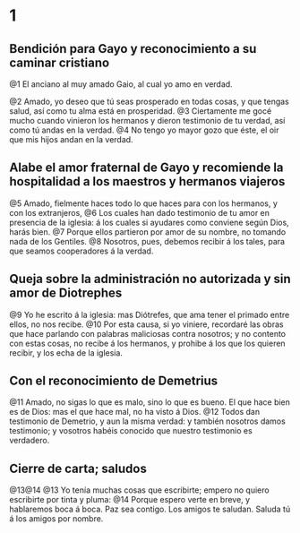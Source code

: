 # 1 
## Bendición para Gayo y reconocimiento a su caminar cristiano
@1 El anciano al muy amado Gaio, al cual yo amo en verdad.

@2 Amado, yo deseo que tú seas prosperado en todas cosas, y que tengas salud, así como tu alma está en prosperidad. @3 Ciertamente me gocé mucho cuando vinieron los hermanos y dieron testimonio de tu verdad, así como tú andas en la verdad. @4 No tengo yo mayor gozo que éste, el oir que mis hijos andan en la verdad.

## Alabe el amor fraternal de Gayo y recomiende la hospitalidad a los maestros y hermanos viajeros
@5 Amado, fielmente haces todo lo que haces para con los hermanos, y con los extranjeros, @6 Los cuales han dado testimonio de tu amor en presencia de la iglesia: á los cuales si ayudares como conviene según Dios, harás bien. @7 Porque ellos partieron por amor de su nombre, no tomando nada de los Gentiles. @8 Nosotros, pues, debemos recibir á los tales, para que seamos cooperadores á la verdad.

## Queja sobre la administración no autorizada y sin amor de Diotrephes
@9 Yo he escrito á la iglesia: mas Diótrefes, que ama tener el primado entre ellos, no nos recibe. @10 Por esta causa, si yo viniere, recordaré las obras que hace parlando con palabras maliciosas contra nosotros; y no contento con estas cosas, no recibe á los hermanos, y prohibe á los que los quieren recibir, y los echa de la iglesia.

## Con el reconocimiento de Demetrius
@11 Amado, no sigas lo que es malo, sino lo que es bueno. El que hace bien es de Dios: mas el que hace mal, no ha visto á Dios. @12 Todos dan testimonio de Demetrio, y aun la misma verdad: y también nosotros damos testimonio; y vosotros habéis conocido que nuestro testimonio es verdadero.

## Cierre de carta; saludos
@13@14
@13 Yo tenía muchas cosas que escribirte; empero no quiero escribirte por tinta y pluma: @14 Porque espero verte en breve, y hablaremos boca á boca. Paz sea contigo. Los amigos te saludan. Saluda tú á los amigos por nombre. 